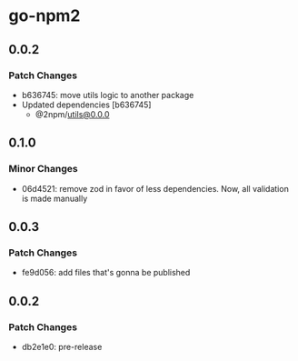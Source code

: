 # go-npm2

## 0.0.2

### Patch Changes

- b636745: move utils logic to another package
- Updated dependencies [b636745]
  - @2npm/utils@0.0.0

## 0.1.0

### Minor Changes

- 06d4521: remove zod in favor of less dependencies. Now, all validation is made manually

## 0.0.3

### Patch Changes

- fe9d056: add files that's gonna be published

## 0.0.2

### Patch Changes

- db2e1e0: pre-release
